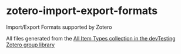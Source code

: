 zotero-import-export-formats
============================

Import/Export Formats supported by Zotero

All files generated from the [All Item Types collection in the devTesting Zotero group library](https://www.zotero.org/groups/devtesting/items/collectionKey/97FH6RRU)
